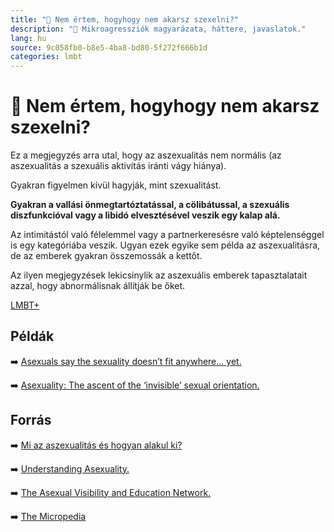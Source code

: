 ```yaml
---
title: "🚫 Nem értem, hogyhogy nem akarsz szexelni?"
description: "🚫 Mikroagressziók magyarázata, háttere, javaslatok."
lang: hu
source: 9c058fb0-b8e5-4ba8-bd80-5f272f666b1d
categories: lmbt
---
```


<div class="wiki-content agression-title">

# 🚫 Nem értem, hogyhogy nem akarsz szexelni?

Ez a megjegyzés arra utal, hogy az aszexualitás nem normális (az aszexualitás a szexuális aktivitás iránti vágy hiánya).

Gyakran figyelmen kívül hagyják, mint szexualitást. 

**Gyakran a vallási önmegtartóztatással, a cölibátussal, a szexuális diszfunkcióval vagy a libidó elvesztésével veszik egy kalap alá.**

Az intimitástól való félelemmel vagy a partnerkeresésre való képtelenséggel is egy kategóriába veszik. Ugyan ezek egyike sem példa az aszexualitásra, de az emberek gyakran összemossák a kettőt.

Az ilyen megjegyzések lekicsinylik az aszexuális emberek tapasztalatait azzal, hogy abnormálisnak állítják be őket.


<div class="categories">

[LMBT+](/#/entry?id=lmbt)

</div>

## Példák

➡️ [Asexuals say the sexuality doesn’t fit anywhere… yet.](https://torontoobserver.ca/2021/10/27/asexuality/)


➡️ [Asexuality: The ascent of the ‘invisible’ sexual orientation.](https://www.bbc.com/worklife/article/20210507-asexuality-the-ascent-of-the-invisible-sexual-orientation)

## Forrás

➡️ [Mi az aszexualitás és hogyan alakul ki?](https://napidoktor.hu/noi-egeszseg/mi-az-aszexualitas-es-hogyan-alakul-ki/)

➡️ [Understanding Asexuality.](https://www.thetrevorproject.org/resources/article/understanding-asexuality/)

➡️ [The Asexual Visibility and Education Network.](https://www.asexuality.org/?q=overview.html)

➡️ [The Micropedia](https://www.themicropedia.org/)


</div>